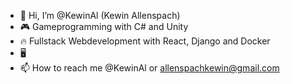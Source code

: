 - 👋 Hi, I’m @KewinAl (Kewin Allenspach)
- 🎮 Gameprogramming with C# and Unity
- 🔥 Fullstack Webdevelopment with React, Django and Docker
- 🖥️ 
- 📫 How to reach me @KewinAl or allenspachkewin@gmail.com

<!---
KewinAl/KewinAl is a ✨ special ✨ repository because its `README.md` (this file) appears on your GitHub profile.
You can click the Preview link to take a look at your changes.
--->
